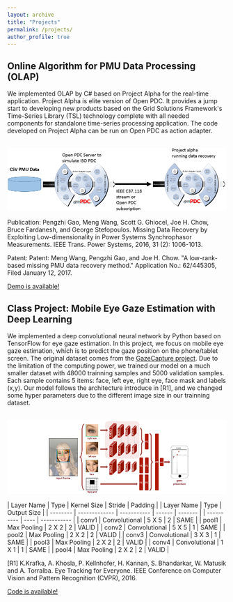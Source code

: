 ```yaml
---
layout: archive
title: "Projects"
permalink: /projects/
author_profile: true
---
```


**Online Algorithm for PMU Data Processing (OLAP)**
------
We implemented OLAP by C# based on Project Alpha for the real-time application. Project Alpha is elite version of Open PDC. It provides a jump start to developing new products based on the Grid Solutions Framework's Time-Series Library (TSL) technology complete with all needed components for standalone time-series processing application. The code developed on Project Alpha can be run on Open PDC as action adapter.

<br/><img src='/images/OLAP.png'>

Publication: Pengzhi Gao, Meng Wang, Scott G. Ghiocel, Joe H. Chow, Bruce Fardanesh, and George Stefopoulos. Missing Data Recovery by Exploiting Low-dimensionality in Power Systems Synchrophasor Measurements. IEEE Trans. Power Systems, 2016, 31 (2): 1006-1013.

Patent: Patent: Meng Wang, Pengzhi Gao, and Joe H. Chow. "A low-rank-based missing PMU data recovery method." Application No.: 62/445305, Filed January 12, 2017.

[Demo is available!](https://www.youtube.com/watch?v=vHiUh4NLQgo)


**Class Project: Mobile Eye Gaze Estimation with Deep Learning**
------
We implemented a deep convolutional neural network by Python based on TensorFlow for eye gaze estimation. In this project, we focus on mobile eye gaze estimation, which is to predict the gaze position on the phone/tablet screen. The original dataset comes from the [GazeCapture project](http://gazecapture.csail.mit.edu/). Due to the limitation of the computing power, we trained our model on a much smaller dataset with 48000 trainning samples and 5000 validation samples. Each sample contains 5 items: face, left eye, right eye, face mask and labels (x,y). Our model follows the architecture introduce in [R1], and we changed some hyper parameters due to the different image size in our trainning dataset.

<br/><img src='/images/GazeCapture.png'> 

| Layer Name | Type          | Kernel Size | Stride | Padding |        | Layer Name | Type | Output Size |
| --------   | ------------- | ----------- | ------ | ------- |        | ---------- | ---- | ----------- |
| conv1      | Convolutional |  5 X 5      |   2    |  SAME   |
| pool1      | Max Pooling   |  2 X 2      |   2    |  VALID  |
| conv2      | Convolutional |  5 X 5      |   1    |  SAME   |
| pool2      | Max Pooling   |  2 X 2      |   2    |  VALID  |
| conv3      | Convolutional |  3 X 3      |   1    |  SAME   |
| pool3      | Max Pooling   |  2 X 2      |   2    |  VALID  |
| conv4      | Convolutional |  1 X 1      |   1    |  SAME   |
| pool4      | Max Pooling   |  2 X 2      |   2    |  VALID  |


[R1] K.Krafka, A. Khosla, P. Kellnhofer, H. Kannan, S. Bhandarkar, W. Matusik and A. Torralba. Eye Tracking for Everyone. IEEE Conference on Computer Vision and Pattern Recognition (CVPR), 2016.

[Code is available!]()
